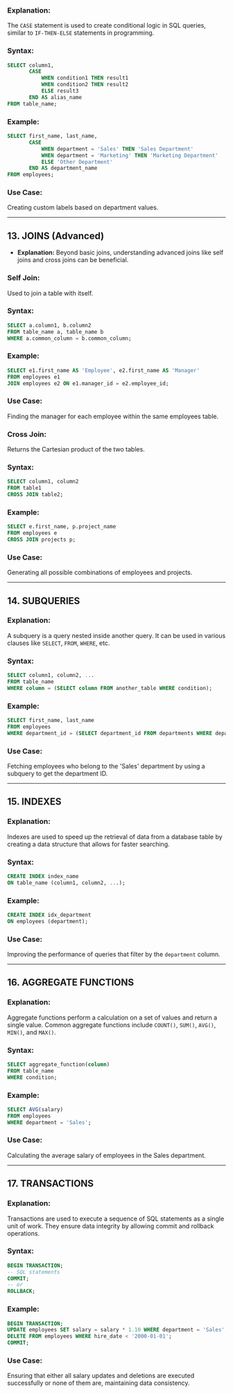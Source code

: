 ### **Explanation:**
The `CASE` statement is used to create conditional logic in SQL queries, similar to `IF-THEN-ELSE` statements in programming.

### **Syntax:**
```sql
SELECT column1,
       CASE
           WHEN condition1 THEN result1
           WHEN condition2 THEN result2
           ELSE result3
       END AS alias_name
FROM table_name;
```

### **Example:**
```sql
SELECT first_name, last_name,
       CASE
           WHEN department = 'Sales' THEN 'Sales Department'
           WHEN department = 'Marketing' THEN 'Marketing Department'
           ELSE 'Other Department'
       END AS department_name
FROM employees;
```

### **Use Case:**
Creating custom labels based on department values.

---

## **13. JOINS (Advanced)**
- **Explanation:** Beyond basic joins, understanding advanced joins like self joins and cross joins can be beneficial.

### **Self Join:**
Used to join a table with itself.

### **Syntax:**
```sql
SELECT a.column1, b.column2
FROM table_name a, table_name b
WHERE a.common_column = b.common_column;
```

### **Example:**
```sql
SELECT e1.first_name AS 'Employee', e2.first_name AS 'Manager'
FROM employees e1
JOIN employees e2 ON e1.manager_id = e2.employee_id;
```

### **Use Case:**
Finding the manager for each employee within the same employees table.

### **Cross Join:**
Returns the Cartesian product of the two tables.

### **Syntax:**
```sql
SELECT column1, column2
FROM table1
CROSS JOIN table2;
```

### **Example:**
```sql
SELECT e.first_name, p.project_name
FROM employees e
CROSS JOIN projects p;
```

### **Use Case:**
Generating all possible combinations of employees and projects.

---

## **14. SUBQUERIES**

### **Explanation:**
A subquery is a query nested inside another query. It can be used in various clauses like `SELECT`, `FROM`, `WHERE`, etc.

### **Syntax:**
```sql
SELECT column1, column2, ...
FROM table_name
WHERE column = (SELECT column FROM another_table WHERE condition);
```

### **Example:**
```sql
SELECT first_name, last_name
FROM employees
WHERE department_id = (SELECT department_id FROM departments WHERE department_name = 'Sales');
```

### **Use Case:**
Fetching employees who belong to the 'Sales' department by using a subquery to get the department ID.

---

## **15. INDEXES**

### **Explanation:**
Indexes are used to speed up the retrieval of data from a database table by creating a data structure that allows for faster searching.

### **Syntax:**
```sql
CREATE INDEX index_name
ON table_name (column1, column2, ...);
```

### **Example:**
```sql
CREATE INDEX idx_department
ON employees (department);
```

### **Use Case:**
Improving the performance of queries that filter by the `department` column.

---

## **16. AGGREGATE FUNCTIONS**

### **Explanation:**
Aggregate functions perform a calculation on a set of values and return a single value. Common aggregate functions include `COUNT()`, `SUM()`, `AVG()`, `MIN()`, and `MAX()`.

### **Syntax:**
```sql
SELECT aggregate_function(column)
FROM table_name
WHERE condition;
```

### **Example:**
```sql
SELECT AVG(salary)
FROM employees
WHERE department = 'Sales';
```

### **Use Case:**
Calculating the average salary of employees in the Sales department.

---

## **17. TRANSACTIONS**

### **Explanation:**
Transactions are used to execute a sequence of SQL statements as a single unit of work. They ensure data integrity by allowing commit and rollback operations.

### **Syntax:**
```sql
BEGIN TRANSACTION;
-- SQL statements
COMMIT;
-- or
ROLLBACK;
```

### **Example:**
```sql
BEGIN TRANSACTION;
UPDATE employees SET salary = salary * 1.10 WHERE department = 'Sales';
DELETE FROM employees WHERE hire_date < '2000-01-01';
COMMIT;
```

### **Use Case:**
Ensuring that either all salary updates and deletions are executed successfully or none of them are, maintaining data consistency.